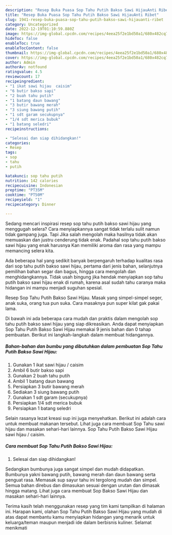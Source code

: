 ```yaml
---
description: "Resep Buka Puasa Sop Tahu Putih Bakso Sawi HijauAnti Ribet"
title: "Resep Buka Puasa Sop Tahu Putih Bakso Sawi HijauAnti Ribet"
slug: 1941-resep-buka-puasa-sop-tahu-putih-bakso-sawi-hijauanti-ribet
category: Uncategorized
date: 2022-12-19T01:10:59.880Z
image: https://img-global.cpcdn.com/recipes/4eea25f2e1bd50a1/680x482cq70/sop-tahu-putih-bakso-sawi-hijau-foto-resep-utama.jpg
hideToc: false
enableToc: true
enableTocContent: false
thumbnail: https://img-global.cpcdn.com/recipes/4eea25f2e1bd50a1/680x482cq70/sop-tahu-putih-bakso-sawi-hijau-foto-resep-utama.jpg
cover: https://img-global.cpcdn.com/recipes/4eea25f2e1bd50a1/680x482cq70/sop-tahu-putih-bakso-sawi-hijau-foto-resep-utama.jpg
author: Admin
authorAv: notfound
ratingvalue: 4.5
reviewcount: 17
recipeingredient:
- "1 ikat sawi hijau  caisim"
- "6 butir bakso sapi"
- "2 buah tahu putih"
- "1 batang daun bawang"
- "3 butir bawang merah"
- "3 siung bawang putih"
- "1 sdt garam secukupnya"
- "1/4 sdt merica bubuk"
- "1 batang seledri"
recipeinstructions:

- "Selesai dan siap dihidangkan!"
categories:
- Resep
tags:
- sop
- tahu
- putih

katakunci: sop tahu putih 
nutrition: 142 calories
recipecuisine: Indonesian
preptime: "PT35M"
cooktime: "PT50M"
recipeyield: "1"
recipecategory: Dinner

---
```



Sedang mencari inspirasi resep sop tahu putih bakso sawi hijau yang menggugah selera? Cara menyiapkannya sangat tidak terlalu sulit namun tidak gampang juga. Tapi Jika salah mengolah maka hasilnya tidak akan memuaskan dan justru cenderung tidak enak. Padahal sop tahu putih bakso sawi hijau yang enak harusnya Kan memiliki aroma dan rasa yang mampu memancing selera kita.


Ada beberapa hal yang sedikit banyak berpengaruh terhadap kualitas rasa dari sop tahu putih bakso sawi hijau, pertama dari jenis bahan, selanjutnya pemilihan bahan segar dan bagus, hingga cara mengolah dan menghidangkannya. Tidak usah bingung jika hendak menyiapkan sop tahu putih bakso sawi hijau enak di rumah, karena asal sudah tahu caranya maka hidangan ini mampu menjadi suguhan spesial.

Resep Sop Tahu Putih Bakso Sawi Hijau. Masak yang simpel-simpel seger, anak suka, orang tua pun suka. Cara masaknya pun super kilat gak pakai lama.


Di bawah ini ada beberapa cara mudah dan praktis dalam mengolah sop tahu putih bakso sawi hijau yang siap dikreasikan. Anda dapat menyiapkan Sop Tahu Putih Bakso Sawi Hijau memakai 9 jenis bahan dan 0 tahap pembuatan. Berikut ini langkah-langkah dalam membuat hidangannya.

<!--inarticleads1-->

##### Bahan-bahan dan bumbu yang dibutuhkan dalam pembuatan Sop Tahu Putih Bakso Sawi Hijau:

1. Gunakan 1 ikat sawi hijau / caisim
1. Ambil 6 butir bakso sapi
1. Gunakan 2 buah tahu putih
1. Ambil 1 batang daun bawang
1. Persiapkan 3 butir bawang merah
1. Sediakan 3 siung bawang putih
1. Gunakan 1 sdt garam (secukupnya)
1. Persiapkan 1/4 sdt merica bubuk
1. Persiapkan 1 batang seledri


Selain rasanya lezat kreasi sup ini juga menyehatkan. Berikut ini adalah cara untuk membuat makanan tersebut. Lihat juga cara membuat Sop Tahu sawi hijau dan masakan sehari-hari lainnya. Sop Tahu Putih Bakso Sawi Hijau sawi hijau / caisim. 

<!--inarticleads2-->

##### Cara membuat Sop Tahu Putih Bakso Sawi Hijau:


1. Selesai dan siap dihidangkan!

Sedangkan bumbunya juga sangat simpel dan mudah didapatkan. Bumbunya yakni bawang putih, bawang merah dan daun bawang serta penguat rasa. Memasak sup sayur tahu ini tergolong mudah dan simpel. Semua bahan direbus dan dimasukan sesuai dengan urutan dan dimasak hingga matang. Lihat juga cara membuat Sop Bakso Sawi Hijau dan masakan sehari-hari lainnya. 

Terima kasih telah menggunakan resep yang tim kami tampilkan di halaman ini. Harapan kami, olahan Sop Tahu Putih Bakso Sawi Hijau yang mudah di atas dapat membantu kamu menyiapkan hidangan yang menarik untuk keluarga/teman maupun menjadi ide dalam berbisnis kuliner. Selamat menikmati
